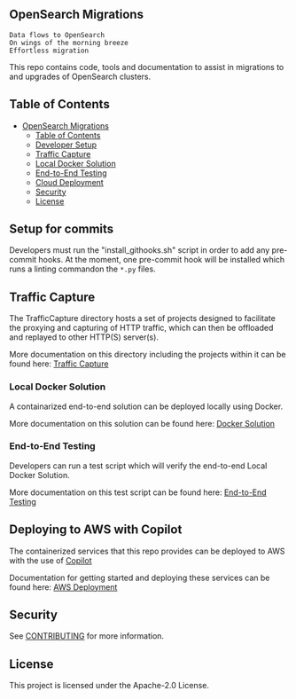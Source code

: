 ## OpenSearch Migrations

```
Data flows to OpenSearch
On wings of the morning breeze
Effortless migration
```

This repo contains code, tools and documentation to assist in migrations to and upgrades of OpenSearch clusters.

## Table of Contents

- [OpenSearch Migrations](#opensearch-migrations)
    - [Table of Contents](#table-of-contents)
    - [Developer Setup](#setup-for-commits)
    - [Traffic Capture](#traffic-capture)
    - [Local Docker Solution](#local-docker-solution)
    - [End-to-End Testing](#end-to-end-testing)
    - [Cloud Deployment](#deploying-to-aws-with-copilot)
    - [Security](#security)
    - [License](#license)

## Setup for commits

Developers must run the "install_githooks.sh" script in order to add any pre-commit hooks.
At the moment, one pre-commit hook will be installed which runs a linting commandon the `*.py` files.

## Traffic Capture

The TrafficCapture directory hosts a set of projects designed to facilitate the proxying and capturing of HTTP
traffic, which can then be offloaded and replayed to other HTTP(S) server(s).

More documentation on this directory including the projects within it can be found here: [Traffic Capture](TrafficCapture/README.md) 

### Local Docker Solution

A containarized end-to-end solution can be deployed locally using Docker.

More documentation on this solution can be found here:
[Docker Solution](TrafficCapture/dockerSolution/README.md)

### End-to-End Testing

Developers can run a test script which will verify the end-to-end Local Docker Solution.

More documentation on this test script can be found here:
[End-to-End Testing](test/README.md)

## Deploying to AWS with Copilot

The containerized services that this repo provides can be deployed to AWS with the use of [Copilot](https://aws.github.io/copilot-cli/)

Documentation for getting started and deploying these services can be found here:
[AWS Deployment](deployment/copilot/README.md)

## Security

See [CONTRIBUTING](CONTRIBUTING.md#security-issue-notifications) for more information.

## License

This project is licensed under the Apache-2.0 License.
